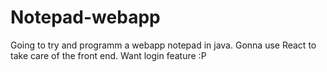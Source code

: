 # Notepad-webapp
Going to try and programm a webapp notepad in java. Gonna use React to take care of the front end. Want login feature :P
